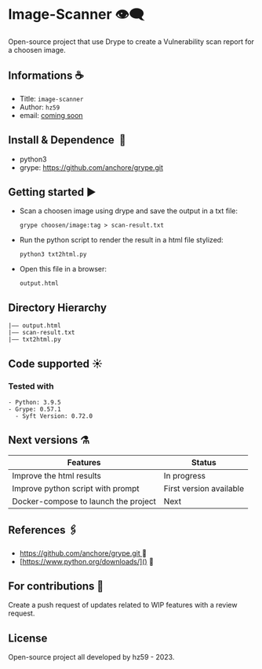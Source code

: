 Image-Scanner 👁‍🗨
===
Open-source project that use Drype to create a Vulnerability scan report for a choosen image.
## Informations  ☕️
- Title:  `image-scanner`
- Author:  `hz59`
- email: [coming soon]()

## Install & Dependence  🚀
- python3
- grype: https://github.com/anchore/grype.git 

## Getting started ▶️
- Scan a choosen image using drype and save the output in a txt file:
  ```
  grype choosen/image:tag > scan-result.txt
  ```
- Run the python script to render the result in a html file stylized:
  ```
  python3 txt2html.py
  ```
- Open this file in a browser:
  ```
  output.html
  ```
## Directory Hierarchy
```
|—— output.html
|—— scan-result.txt
|—— txt2html.py
```
## Code supported ☀️
### Tested with
  ```
  - Python: 3.9.5
  - Grype: 0.57.1
    - Syft Version: 0.72.0
  ```
## Next versions ⚗️
| Features | Status |
| ---     | ---   |
| Improve the html results | In progress |
| Improve python script with prompt | First version available |
| Docker-compose to launch the project | Next |

## References 🖇
- [https://github.com/anchore/grype.git ]() 🐙
- [https://www.python.org/downloads/]() 🐍

## For contributions 🌟
Create a push request of updates related to WIP features with a review request.
  
## License
Open-source project all developed by hz59 - 2023.



